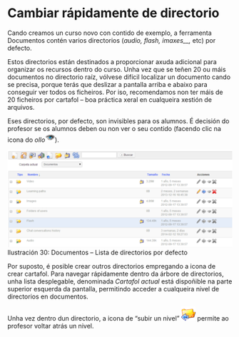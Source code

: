 # Cambiar rápidamente de directorio

Cando creamos un curso novo con contido de exemplo, a ferramenta Documentos contén varios directorios \(_audio, flash,_ _imaxes\_\_,_ etc\) por defecto.

Estos directorios están destinados a proporcionar axuda adicional para organizar os recursos dentro do curso. Unha vez que se teñen 20 ou máis documentos no directorio raíz, vólvese difícil localizar un documento cando se precisa, porque terás que deslizar a pantalla arriba e abaixo para conseguir ver todos os ficheiros. Por iso, recomendamos non ter máis de 20 ficheiros por cartafol – boa práctica xeral en cualqueira xestión de arquivos.

Eses directorios, por defecto, son invisibles para os alumnos. É decisión do profesor se os alumnos deben ou non ver o seu contido \(facendo clic na icona do _ollo_![](../../.gitbook/assets/graphics115%20%284%29.png)\).

![](../../.gitbook/assets/images33%20%2810%29.png)Ilustración 30: Documentos – Lista de directorios por defecto

Por suposto, é posible crear outros directorios empregando a icona de crear cartafol. Para navegar rápidamente dentro da árbore de directorios, unha lista desplegable, denominada _Cartafol actual_ está dispoñible na parte superior esquerda da pantalla, permitindo acceder a cualqueira nivel de directorios en documentos.

Unha vez dentro dun directorio, a icona de “subir un nivel” ![](../../.gitbook/assets/graphics117%20%284%29.png) permite ao profesor voltar atrás un nivel.

